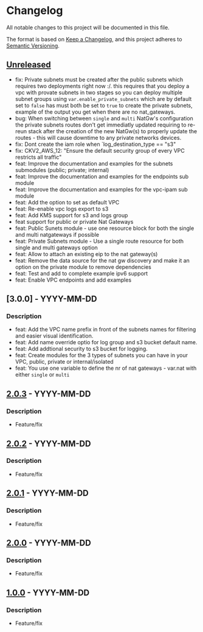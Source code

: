 # Changelog
All notable changes to this project will be documented in this file.

The format is based on [Keep a Changelog](https://keepachangelog.com/en/1.0.0/),
and this project adheres to [Semantic Versioning](https://semver.org/spec/v2.0.0.html).

## [Unreleased]
- fix: Private subnets must be created after the public subnets which requires two deployments right now :/. this requires that you deploy a vpc with provate subnets in two stages so you can deploy multiple subnet groups using `var.enable_private_subnets` which are by default set to `false` has must both be set to `true` to create the private subnets, example of the output you get when there are no nat_gateways.
- bug: When switching between `single` and `multi` NatGw's configuration the private subnets routes don't get immediatly updated requiring to re-reun stack after the creation of the new NatGw(s) to properly update the routes - this will cause downtime to any private networks devices.
- fix: Dont create the iam role when `log_destination_type == "s3"
- fix: CKV2_AWS_12: "Ensure the default security group of every VPC restricts all traffic"
- feat: Improve the documentation and examples for the subnets submodules (public; private; internal)
- feat: Improve the documentation and examples for the endpoints sub module
- feat: Improve the documentation and examples for the vpc-ipam sub module
- feat: Add the option to set as default VPC
- feat: Re-enable vpc logs export to s3
- feat: Add KMS support for s3 and logs group
- feat support for public or private Nat Gateways
- feat: Public Sunets module - use one resource block for both the single and multi natgateways if possible
- feat: Private Subnets module - Use a single route resource for both single and multi gateways option
- feat: Allow to attach an existing eip to the nat gateway(s)
- feat: Remove the data source for the nat gw discovery and make it an option on the private module to remove dependencies
- feat: Test and add to complete example ipv6 support
- feat: Enable VPC endpoints and add examples

## [3.0.0] - YYYY-MM-DD
### Description
- feat: Add the VPC name prefix in front of the subnets names for filtering and easier visual identification.
- feat: Add name override optio for log group and s3 bucket default name.
- feat: Add addtional security to s3 bucket for logging.
- feat: Create modules for the 3 types of subnets you can have in your VPC, public, private or internal/isolated
- feat: You use one variable to define the nr of nat gateways - var.nat with either `single` or `multi`



## [2.0.3] - YYYY-MM-DD
### Description
- Feature/fix

## [2.0.2] - YYYY-MM-DD
### Description
- Feature/fix

## [2.0.1] - YYYY-MM-DD
### Description
- Feature/fix

## [2.0.0] - YYYY-MM-DD
### Description
- Feature/fix

## [1.0.0] - YYYY-MM-DD
### Description
- Feature/fix


[Unreleased]: https://github.com/boldlink/terraform-module-template/compare/3.0.0...HEAD
[2.0.3]: https://github.com/boldlink/terraform-module-template/releases/tag/2.0.3
[2.0.2]: https://github.com/boldlink/terraform-module-template/releases/tag/2.0.2
[2.0.1]: https://github.com/boldlink/terraform-module-template/releases/tag/2.0.1
[2.0.0]: https://github.com/boldlink/terraform-module-template/releases/tag/2.0.0
[1.0.0]: https://github.com/boldlink/terraform-module-template/releases/tag/1.0.0

[1.0.0]: https://github.com/boldlink/terraform-aws-docdb/releases/tag/1.0.0